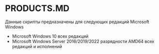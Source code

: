 # PRODUCTS.MD

Данные скрипты предназначены для следующих редакций Microsoft Windows

- Microsoft Windows 10 всех редакций
- Microsoft Windows Server 2016/2019/2022 разрядности AMD64 всех редакций и исполнений



